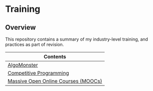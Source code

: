 # Training

## Overview
This repository contains a summary of my industry-level training, and practices as part of revision.

| Contents                                                                                  |
|-------------------------------------------------------------------------------------------|
| [AlgoMonster](https://github.com/shumarb/algomonster)                                     |
| [Competitive Programming](https://github.com/shumarb/competitive-programming)             |
| [Massive Open Online Courses (MOOCs)](https://github.com/shumarb/training/tree/main/mooc) |
